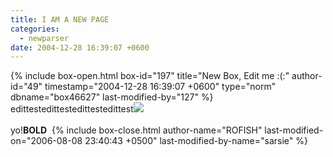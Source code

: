 ```yaml
---
title: I AM A NEW PAGE
categories:
  - newparser
date: 2004-12-28 16:39:07 +0600
---
```

{% include box-open.html box-id="197" title="New Box, Edit me :(:" author-id="49" timestamp="2004-12-28 16:39:07 +0600" type="norm" dbname="box46627" last-modified-by="127" %}
edittestedittestedittestedittest<img src="http://starmen.net/image/leftbar/holiday_sidebar.gif" /><br /><br />yo!<b>BOLD</b>&nbsp;
{% include box-close.html author-name="ROFISH" last-modified-on="2006-08-08 23:40:43 +0500" last-modified-by-name="sarsie" %}
